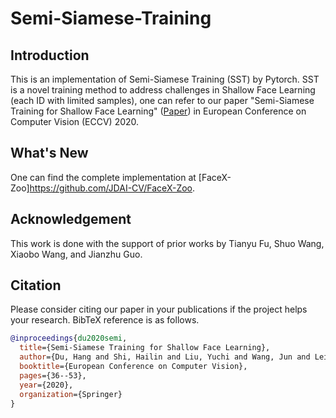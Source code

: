 # Semi-Siamese-Training

## Introduction

This is an implementation of Semi-Siamese Training (SST) by Pytorch. SST is a novel training method to address challenges in Shallow Face Learning (each ID with limited samples), one can refer to our paper "Semi-Siamese Training for Shallow Face Learning" ([Paper](https://arxiv.org/abs/2007.08398)) in European Conference on Computer Vision (ECCV) 2020. 

## What's New

One can find the complete implementation at [FaceX-Zoo]https://github.com/JDAI-CV/FaceX-Zoo.


## Acknowledgement

This work is done with the support of prior works by Tianyu Fu, Shuo Wang, Xiaobo Wang, and Jianzhu Guo.


## Citation

Please consider citing our paper in your publications if the project helps your research. BibTeX reference is as follows.

```BibTeX
@inproceedings{du2020semi,
  title={Semi-Siamese Training for Shallow Face Learning},
  author={Du, Hang and Shi, Hailin and Liu, Yuchi and Wang, Jun and Lei, Zhen and Zeng, Dan and Mei, Tao},
  booktitle={European Conference on Computer Vision},
  pages={36--53},
  year={2020},
  organization={Springer}
}
```

